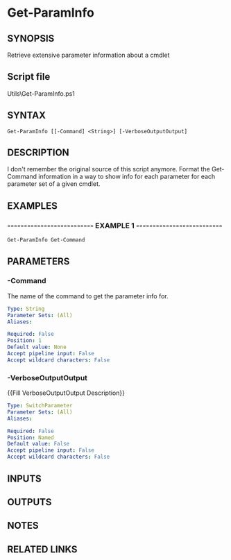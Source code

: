 # Get-ParamInfo

## SYNOPSIS
Retrieve extensive parameter information about a cmdlet

## Script file
Utils\Get-ParamInfo.ps1

## SYNTAX

```
Get-ParamInfo [[-Command] <String>] [-VerboseOutputOutput]
```

## DESCRIPTION
I don't remember the original source of this script anymore.
    Format the Get-Command information in a way to show info for each parameter for each parameter set of a given cmdlet.

## EXAMPLES

### -------------------------- EXAMPLE 1 --------------------------
```
Get-ParamInfo Get-Command
```
## PARAMETERS

### -Command
The name of the command to get the parameter info for.

```yaml
Type: String
Parameter Sets: (All)
Aliases: 

Required: False
Position: 1
Default value: None
Accept pipeline input: False
Accept wildcard characters: False
```

### -VerboseOutputOutput
{{Fill VerboseOutputOutput Description}}

```yaml
Type: SwitchParameter
Parameter Sets: (All)
Aliases: 

Required: False
Position: Named
Default value: False
Accept pipeline input: False
Accept wildcard characters: False
```

## INPUTS

## OUTPUTS

## NOTES

## RELATED LINKS




